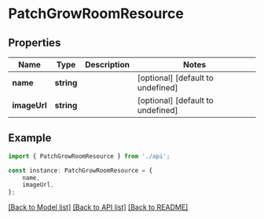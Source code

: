 # PatchGrowRoomResource


## Properties

Name | Type | Description | Notes
------------ | ------------- | ------------- | -------------
**name** | **string** |  | [optional] [default to undefined]
**imageUrl** | **string** |  | [optional] [default to undefined]

## Example

```typescript
import { PatchGrowRoomResource } from './api';

const instance: PatchGrowRoomResource = {
    name,
    imageUrl,
};
```

[[Back to Model list]](../README.md#documentation-for-models) [[Back to API list]](../README.md#documentation-for-api-endpoints) [[Back to README]](../README.md)

